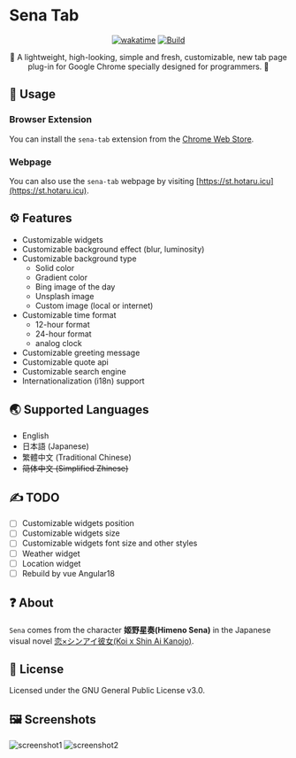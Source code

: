 # Sena Tab

<!-- markdownlint-disable -->

<div align="center">

[![wakatime](https://wakatime.com/badge/user/018dc603-712a-4205-a226-d4c9ccd0d02b/project/36a5afde-cf6a-4dc5-be29-2774a98fd427.svg)](https://wakatime.com/badge/user/018dc603-712a-4205-a226-d4c9ccd0d02b/project/36a5afde-cf6a-4dc5-be29-2774a98fd427)
[![Build](https://github.com/BIYUEHU/sena-tab/actions/workflows/build.yml/badge.svg)](https://github.com/BIYUEHU/sena-tab/actions/workflows/build.yml)

🧊 A lightweight, high-looking, simple and fresh, customizable, new tab page plug-in for Google Chrome specially designed
for programmers. 🧊

</div>

<!-- markdownlint-enable -->

## 🔦 Usage

### Browser Extension

You can install the `sena-tab` extension from the [Chrome Web Store](https://chrome.google.com/webstore/detail/sena-tab/kckjnk).

### Webpage

You can also use the `sena-tab` webpage by visiting [https://st.hotaru.icu](https://st.hotaru.icu).

## ⚙️ Features

- Customizable widgets
- Customizable background effect (blur, luminosity)
- Customizable background type
  - Solid color
  - Gradient color
  - Bing image of the day
  - Unsplash image
  - Custom image (local or internet)
- Customizable time format
  - 12-hour format
  - 24-hour format
  - analog clock
- Customizable greeting message
- Customizable quote api
- Customizable search engine
- Internationalization (i18n) support

## 🌏 Supported Languages

- English
- 日本語 (Japanese)
- 繁體中文 (Traditional Chinese)
- ~~简体中文 (Simplified Zhinese)~~

## ✍ TODO

- [ ] Customizable widgets position
- [ ] Customizable widgets size
- [ ] Customizable widgets font size and other styles
- [ ] Weather widget
- [ ] Location widget
- [ ] Rebuild by vue Angular18

## ❓ About

`Sena` comes from the character **姬野星奏(Himeno Sena)** in the Japanese visual novel
[恋×シンアイ彼女(Koi x Shin Ai Kanojo)](https://vndb.org/v17516).

## 📕 License

Licensed under the GNU General Public License v3.0.

## 🖼️ Screenshots

![screenshot1](https://files.superbed.cn/proxy/7468686c6f2633337a7570796f326f696c796e7e7978327f72336f68736e793375717d7b796f33292e337979332a2a792b797e2e7e78257f2f2c2b7e2b79252d7f292e7979326c727b.png)
![screenshot2](https://files.superbed.cn/proxy/7468686c6f2633337a7570796f326f696c796e7e7978327f72336f68736e793375717d7b796f33292e337d7a332a2a792b797e2e7e78257f2f2c2b7e2b79252d7f292e7d7a326c727b.png)
